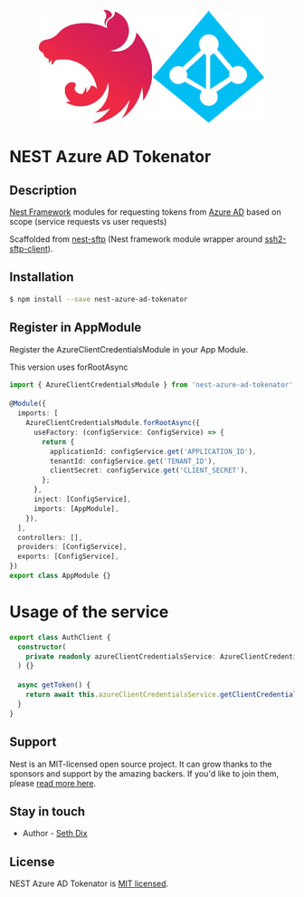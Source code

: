 <p align="center">
  <a href="http://nestjs.com/" target="blank"><img src="./resources/nestjs.png" /><img src="./resources/azure-ad.png" /></a>
</p>

# NEST Azure AD Tokenator

## Description

[Nest Framework](https://github.com/nestjs/nest) modules for requesting tokens from [Azure AD](https://azure.microsoft.com/en-us/services/active-directory/) based on scope (service requests vs user requests)

Scaffolded from [nest-sftp](https://github.com/benMain/nest-sftp) (Nest framework module wrapper around [ssh2-sftp-client](https://github.com/theophilusx/ssh2-sftp-client)).

## Installation

```bash
$ npm install --save nest-azure-ad-tokenator
```

## Register in AppModule

Register the AzureClientCredentialsModule in your App Module.

This version uses forRootAsync

```typescript
import { AzureClientCredentialsModule } from 'nest-azure-ad-tokenator';

@Module({
  imports: [
    AzureClientCredentialsModule.forRootAsync({
      useFactory: (configService: ConfigService) => {
        return {
          applicationId: configService.get('APPLICATION_ID'),
          tenantId: configService.get('TENANT_ID'),
          clientSecret: configService.get('CLIENT_SECRET'),
        };
      },
      inject: [ConfigService],
      imports: [AppModule],
    }),
  ],
  controllers: [],
  providers: [ConfigService],
  exports: [ConfigService],
})
export class AppModule {}
```

# Usage of the service

```typescript
export class AuthClient {
  constructor(
    private readonly azureClientCredentialsService: AzureClientCredentialsService,
  ) {}

  async getToken() {
    return await this.azureClientCredentialsService.getClientCredentialsToken();
  }
}
```

## Support

Nest is an MIT-licensed open source project. It can grow thanks to the sponsors and support by the amazing backers. If you'd like to join them, please [read more here](https://docs.nestjs.com/support).

## Stay in touch

- Author - [Seth Dix](mailto::sdix@lumeris.com)

## License

NEST Azure AD Tokenator is [MIT licensed](LICENSE).
